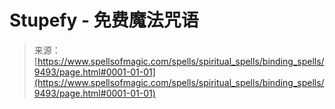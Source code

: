 <!--yml

category: 未分类

date: 2024-06-12 18:45:47

-->

# Stupefy - 免费魔法咒语

> 来源：[https://www.spellsofmagic.com/spells/spiritual_spells/binding_spells/9493/page.html#0001-01-01](https://www.spellsofmagic.com/spells/spiritual_spells/binding_spells/9493/page.html#0001-01-01)
